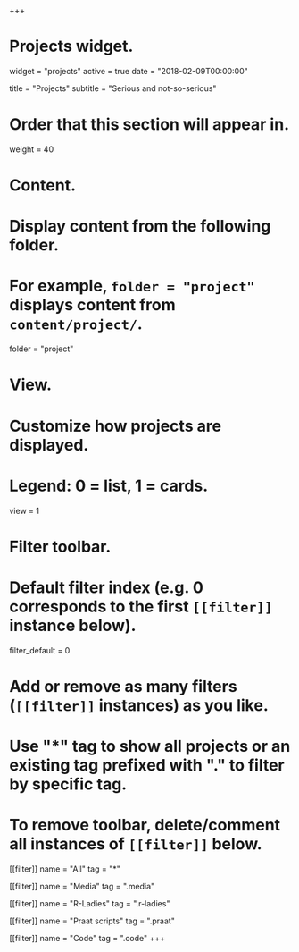 +++
# Projects widget.
widget = "projects"
active = true
date = "2018-02-09T00:00:00"

title = "Projects"
subtitle = "Serious and not-so-serious"

# Order that this section will appear in.
weight = 40

# Content.
# Display content from the following folder.
# For example, `folder = "project"` displays content from `content/project/`.
folder = "project"

# View.
# Customize how projects are displayed.
# Legend: 0 = list, 1 = cards.
view = 1

# Filter toolbar.

# Default filter index (e.g. 0 corresponds to the first `[[filter]]` instance below).
filter_default = 0

# Add or remove as many filters (`[[filter]]` instances) as you like.
# Use "*" tag to show all projects or an existing tag prefixed with "." to filter by specific tag.
# To remove toolbar, delete/comment all instances of `[[filter]]` below.
[[filter]]
  name = "All"
  tag = "*"

[[filter]]
  name = "Media"
  tag = ".media"

[[filter]]
  name = "R-Ladies"
  tag = ".r-ladies"

[[filter]]
  name = "Praat scripts"
  tag = ".praat"

[[filter]]
  name = "Code"
  tag = ".code"
+++

